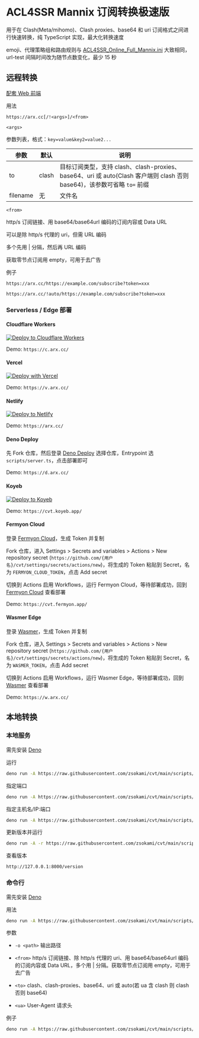 # ACL4SSR Mannix 订阅转换极速版

用于在 Clash(Meta/mihomo)、Clash proxies、base64 和 uri 订阅格式之间进行快速转换，纯 TypeScript 实现，最大化转换速度

emoji、代理策略组和路由规则与 [ACL4SSR_Online_Full_Mannix.ini](https://github.com/zsokami/ACL4SSR) 大致相同，url-test 间隔时间改为随节点数变化，最少 15 秒

## 远程转换

[配套 Web 前端](https://github.com/zsokami/scweb)

用法

```
https://arx.cc[/!<args>]/<from>
```

`<args>`

参数列表，格式：`key=value&key2=value2...`

| 参数 | 默认 | 说明 |
| - | - | - |
| to | clash | 目标订阅类型，支持 clash、clash-proxies、base64、uri 或 auto(Clash 客户端则 clash 否则 base64)，该参数可省略 `to=` 前缀 |
| filename | 无 | 文件名 |

`<from>`

http/s 订阅链接、用 base64/base64url 编码的订阅内容或 Data URL

可以是除 http/s 代理的 uri，但需 URL 编码

多个先用 | 分隔，然后再 URL 编码

获取零节点订阅用 empty，可用于去广告

例子

```
https://arx.cc/https://example.com/subscribe?token=xxx
```
```
https://arx.cc/!auto/https://example.com/subscribe?token=xxx
```

### Serverless / Edge 部署

#### Cloudflare Workers

[![Deploy to Cloudflare Workers](https://deploy.workers.cloudflare.com/button)](https://deploy.workers.cloudflare.com/?url=https://github.com/zsokami/cvt)

Demo: `https://c.arx.cc/`

#### Vercel

[![Deploy with Vercel](https://vercel.com/button)](https://vercel.com/new/clone?repository-url=https://github.com/zsokami/cvt)

Demo: `https://v.arx.cc/`

#### Netlify

[![Deploy to Netlify](https://www.netlify.com/img/deploy/button.svg)](https://app.netlify.com/start/deploy?repository=https://github.com/zsokami/cvt)

Demo: `https://arx.cc/`

#### Deno Deploy

先 Fork 仓库，然后登录 [Deno Deploy](https://dash.deno.com/new_project) 选择仓库，Entrypoint 选 `scripts/server.ts`，点击部署即可

Demo: `https://d.arx.cc/`

#### Koyeb

[![Deploy to Koyeb](https://www.koyeb.com/static/images/deploy/button.svg)](https://app.koyeb.com/deploy?type=git&name=cvt&repository=zsokami%2Fcvt&branch=main&builder=dockerfile&instance_type=free&ports=8000%3Bhttp2%3B%2F)

Demo: `https://cvt.koyeb.app/`

#### Fermyon Cloud

登录 [Fermyon Cloud](https://cloud.fermyon.com/user-settings)，生成 Token 并复制

Fork 仓库，进入 Settings > Secrets and variables > Actions > New repository secret (`https://github.com/{用户名}/cvt/settings/secrets/actions/new`)，将生成的 Token 粘贴到 Secret，名为 `FERMYON_CLOUD_TOKEN`，点击 Add secret

切换到 Actions 启用 Workflows，运行 Fermyon Cloud，等待部署成功，回到 [Fermyon Cloud](https://cloud.fermyon.com/) 查看部署

Demo: `https://cvt.fermyon.app/`

#### Wasmer Edge

登录 [Wasmer](https://wasmer.io/settings/access-tokens)，生成 Token 并复制

Fork 仓库，进入 Settings > Secrets and variables > Actions > New repository secret (`https://github.com/{用户名}/cvt/settings/secrets/actions/new`)，将生成的 Token 粘贴到 Secret，名为 `WASMER_TOKEN`，点击 Add secret

切换到 Actions 启用 Workflows，运行 Wasmer Edge，等待部署成功，回到 [Wasmer](https://wasmer.io/) 查看部署

Demo: `https://w.arx.cc/`

## 本地转换

### 本地服务

需先安装 [Deno](https://deno.com/)

运行

```sh
deno run -A https://raw.githubusercontent.com/zsokami/cvt/main/scripts/server.ts
```

指定端口

```sh
deno run -A https://raw.githubusercontent.com/zsokami/cvt/main/scripts/server.ts 8000
```

指定主机名/IP:端口

```sh
deno run -A https://raw.githubusercontent.com/zsokami/cvt/main/scripts/server.ts [::1]:8000
```

更新版本并运行

```sh
deno run -A -r https://raw.githubusercontent.com/zsokami/cvt/main/scripts/server.ts
```

查看版本

```
http://127.0.0.1:8000/version
```

### 命令行

需先安装 [Deno](https://deno.com/)

用法

```sh
deno run -A https://raw.githubusercontent.com/zsokami/cvt/main/scripts/cvt.ts [-o <path>] [<from>] [<to>] [<ua>]
```

参数

- `-o <path>` 输出路径

- `<from>` http/s 订阅链接、除 http/s 代理的 uri、用 base64/base64url 编码的订阅内容或 Data URL，多个用 | 分隔。获取零节点订阅用 empty，可用于去广告

- `<to>` clash、clash-proxies、base64、uri 或 auto(若 ua 含 clash 则 clash 否则 base64)

- `<ua>` User-Agent 请求头

例子

```sh
deno run -A https://raw.githubusercontent.com/zsokami/cvt/main/scripts/cvt.ts -o clash.yaml 'https://example.com/subscribe?token=xxx'
```
